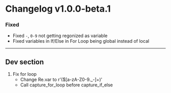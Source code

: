 # Changelog v1.0.0-beta.1

### Fixed
- Fixed `-`, `0-9` not getting regonized as variable
- Fixed variables in If/Else in For Loop being global instead of local

---

## Dev section

1. Fix for loop
    - Change Re.var to r'(\$[a-zA-Z0-9._-]+)'
    - Call capture_for_loop before capture_if_else